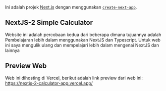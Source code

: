 Ini adalah projek [Next.js](https://nextjs.org/) dengan menggunakan [`create-next-app`](https://github.com/vercel/next.js/tree/canary/packages/create-next-app).

## NextJS-2 Simple Calculator

Website ini adalah percobaan kedua dari beberapa dimana tujuannya adalah Pembelajaran lebih dalam menggunakan NextJS dan Typescript. Untuk web ini saya mengulik ulang dan mempelajari lebih dalam mengenai NextJS dan lainnya

## Preview Web

Web ini dihosting di Vercel, berikut adalah link preview dari web ini:
https://nextjs-2-calculator-app.vercel.app/

